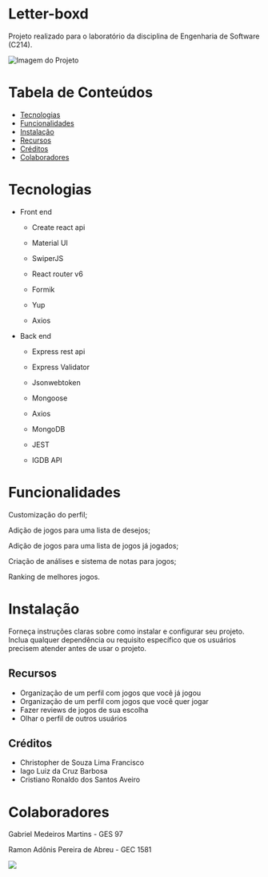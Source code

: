 # Letter-boxd
Projeto realizado para o laboratório da disciplina de Engenharia de Software (C214).

![Imagem do Projeto](https://drive.google.com/file/d/1fnYFozAOJcJsxNVwoFyruQH8kdDHpk91/view?usp=sharing)

# Tabela de Conteúdos

- [Tecnologias](#tecnologias)
- [Funcionalidades](#funcionalidades)
- [Instalação](#instalação)
- [Recursos](#recursos)
- [Créditos](#créditos)
- [Colaboradores](#colaboradores)

# Tecnologias

- Front end
    - Create react api
  
    - Material UI
 
    - SwiperJS
      
    - React router v6
      
    - Formik
      
    - Yup
      
    - Axios

- Back end

    - Express rest api
      
    - Express Validator
      
    - Jsonwebtoken
      
    - Mongoose
      
    - Axios
      
    - MongoDB
      
    - JEST
      
    - IGDB API
  

# Funcionalidades

Customização do perfil;

Adição de jogos para uma lista de desejos;

Adição de jogos para uma lista de jogos já jogados;

Criação de análises e sistema de notas para jogos;

Ranking de melhores jogos.

# Instalação

Forneça instruções claras sobre como instalar e configurar seu projeto. Inclua qualquer dependência ou requisito específico que os usuários precisem atender antes de usar o projeto.

## Recursos

- Organização de um perfil com jogos que você já jogou
- Organização de um perfil com jogos que você quer jogar
- Fazer reviews de jogos de sua escolha
- Olhar o perfil de outros usuários


## Créditos

- Christopher de Souza Lima Francisco
- Iago Luiz da Cruz Barbosa
- Cristiano Ronaldo dos Santos Aveiro


# Colaboradores

Gabriel Medeiros Martins - GES 97

Ramon Adônis Pereira de Abreu - GEC 1581

<img src = "https://sportbuzz.uol.com.br/media/stories/5-vezes-que-cristiano-ronaldo-decidiu-na-champions/assets/1.jpeg">

